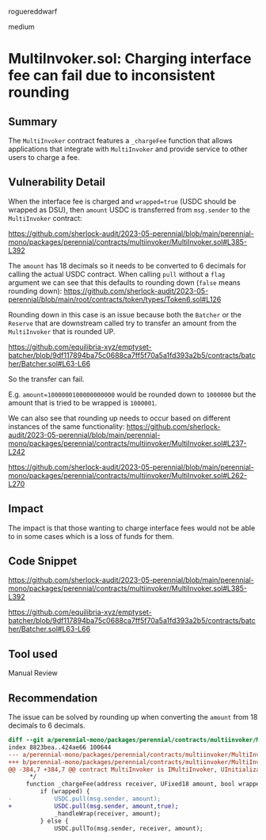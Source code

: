 roguereddwarf

medium

# MultiInvoker.sol: Charging interface fee can fail due to inconsistent rounding

## Summary
The `MultiInvoker` contract features a `_chargeFee` function that allows applications that integrate with `MultiInvoker` and provide service to other users to charge a fee.

## Vulnerability Detail
When the interface fee is charged and `wrapped=true` (USDC should be wrapped as DSU), then `amount` USDC is transferred from `msg.sender` to the `MultiInvoker` contract:

https://github.com/sherlock-audit/2023-05-perennial/blob/main/perennial-mono/packages/perennial/contracts/multiinvoker/MultiInvoker.sol#L385-L392

The `amount` has 18 decimals so it needs to be converted to 6 decimals for calling the actual USDC contract. When calling `pull` without a `flag` argument we can see that this defaults to rounding down (`false` means rounding down):
https://github.com/sherlock-audit/2023-05-perennial/blob/main/root/contracts/token/types/Token6.sol#L126

Rounding down in this case is an issue because both the `Batcher` or the `Reserve` that are downstream called try to transfer an amount from the `MultiInvoker` that is rounded UP.

https://github.com/equilibria-xyz/emptyset-batcher/blob/9df117894ba75c0688ca7ff5f70a5a1fd393a2b5/contracts/batcher/Batcher.sol#L63-L66

So the transfer can fail.

E.g.
`amount=1000000100000000000` would be rounded down to `1000000` but the amount that is tried to be wrapped is `1000001`.

We can also see that rounding up needs to occur based on different instances of the same functionality:
https://github.com/sherlock-audit/2023-05-perennial/blob/main/perennial-mono/packages/perennial/contracts/multiinvoker/MultiInvoker.sol#L237-L242

https://github.com/sherlock-audit/2023-05-perennial/blob/main/perennial-mono/packages/perennial/contracts/multiinvoker/MultiInvoker.sol#L262-L270

## Impact
The impact is that those wanting to charge interface fees would not be able to in some cases which is a loss of funds for them.


## Code Snippet
https://github.com/sherlock-audit/2023-05-perennial/blob/main/perennial-mono/packages/perennial/contracts/multiinvoker/MultiInvoker.sol#L385-L392

https://github.com/equilibria-xyz/emptyset-batcher/blob/9df117894ba75c0688ca7ff5f70a5a1fd393a2b5/contracts/batcher/Batcher.sol#L63-L66


## Tool used
Manual Review

## Recommendation
The issue can be solved by rounding up when converting the `amount` from 18 decimals to 6 decimals.
```diff
diff --git a/perennial-mono/packages/perennial/contracts/multiinvoker/MultiInvoker.sol b/perennial-mono/packages/perennial/contracts/multiinvoker/MultiInvoker.sol
index 8823bea..424ae66 100644
--- a/perennial-mono/packages/perennial/contracts/multiinvoker/MultiInvoker.sol
+++ b/perennial-mono/packages/perennial/contracts/multiinvoker/MultiInvoker.sol
@@ -384,7 +384,7 @@ contract MultiInvoker is IMultiInvoker, UInitializable {
      */
     function _chargeFee(address receiver, UFixed18 amount, bool wrapped) internal {
         if (wrapped) {
-            USDC.pull(msg.sender, amount);
+            USDC.pull(msg.sender, amount,true);
             _handleWrap(receiver, amount);
         } else {
             USDC.pullTo(msg.sender, receiver, amount);
```
